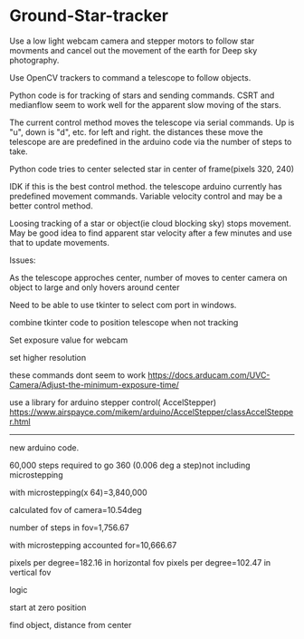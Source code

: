 # Ground-Star-tracker
Use a low light webcam camera and stepper motors to follow star movments and cancel out the movement of the earth for Deep sky photography. 

Use OpenCV trackers to command a telescope to follow objects. 

Python code is for tracking of stars and sending commands. CSRT and medianflow seem to work well for the apparent slow moving of the stars.

The current control method moves the telescope via serial commands. Up is "u", down is "d", etc. for left and right. the distances these move the telescope are are predefined in the arduino code via the number of steps to take. 

Python code tries to center selected star in center of frame(pixels 320, 240) 




IDK if this is the best control method. the telescope arduino currently has predefined movement commands. Variable velocity control and may be a better control method. 

Loosing tracking of a star or object(ie cloud blocking sky) stops movement. May be good idea to find apparent star velocity after a few minutes and use that to update movements.

Issues:

As the telescope approches center, number of moves to center camera on object to large and only hovers around center 

Need to be able to use tkinter to select com port in windows.

combine tkinter code to position telescope when not tracking

Set exposure value for webcam 

set higher resolution 

these commands dont seem to work https://docs.arducam.com/UVC-Camera/Adjust-the-minimum-exposure-time/

use a library for arduino stepper control( AccelStepper) https://www.airspayce.com/mikem/arduino/AccelStepper/classAccelStepper.html


**********************************
new arduino code. 

60,000 steps required to go 360 (0.006 deg a step)not including microstepping

with microstepping(x 64)=3,840,000 

calculated fov of camera=10.54deg

number of steps in fov=1,756.67

with microstepping accounted for=10,666.67

pixels per degree=182.16 in horizontal fov 
pixels per degree=102.47 in vertical fov 

logic 

start at zero position

find object, distance from center 
